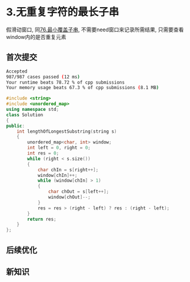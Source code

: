 # 3.无重复字符的最长子串

假滑动窗口, 同[76.最小覆盖子串](76.最小覆盖子串.md), 不需要need窗口来记录所需结果, 只需要查看window内的是否重复元素

## 首次提交

```sh
Accepted
987/987 cases passed (12 ms)
Your runtime beats 78.72 % of cpp submissions
Your memory usage beats 67.3 % of cpp submissions (8.1 MB)
```

```c++
#include <string>
#include <unordered_map>
using namespace std;
class Solution
{
public:
    int lengthOfLongestSubstring(string s)
    {
        unordered_map<char, int> window;
        int left = 0, right = 0;
        int res = 0;
        while (right < s.size())
        {
            char chIn = s[right++];
            window[chIn]++;
            while (window[chIn] > 1)
            {
                char chOut = s[left++];
                window[chOut]--;
            }
            res = res > (right - left) ? res : (right - left);
        }
        return res;
    }
};
```

## 后续优化

## 新知识
